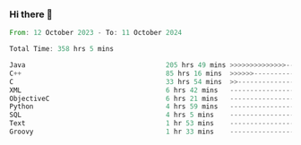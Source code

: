 ### Hi there 👋

<!--
**luoxuanzao/luoxuanzao** is a ✨ _special_ ✨ repository because its `README.md` (this file) appears on your GitHub profile.

Here are some ideas to get you started:

- 🔭 I’m currently working on ...
- 🌱 I’m currently learning ...
- 👯 I’m looking to collaborate on ...
- 🤔 I’m looking for help with ...
- 💬 Ask me about ...
- 📫 How to reach me: ...
- 😄 Pronouns: ...
- ⚡ Fun fact: ...
-->

<!--START_SECTION:waka-->

```rust
From: 12 October 2023 - To: 11 October 2024

Total Time: 358 hrs 5 mins

Java                                   205 hrs 49 mins >>>>>>>>>>>>>>-----------   57.45 %
C++                                    85 hrs 16 mins  >>>>>>-------------------   23.80 %
C                                      33 hrs 54 mins  >>-----------------------   09.47 %
XML                                    6 hrs 42 mins   -------------------------   01.87 %
ObjectiveC                             6 hrs 21 mins   -------------------------   01.78 %
Python                                 4 hrs 59 mins   -------------------------   01.39 %
SQL                                    4 hrs 5 mins    -------------------------   01.14 %
Text                                   1 hr 53 mins    -------------------------   00.53 %
Groovy                                 1 hr 33 mins    -------------------------   00.44 %
```

<!--END_SECTION:waka-->